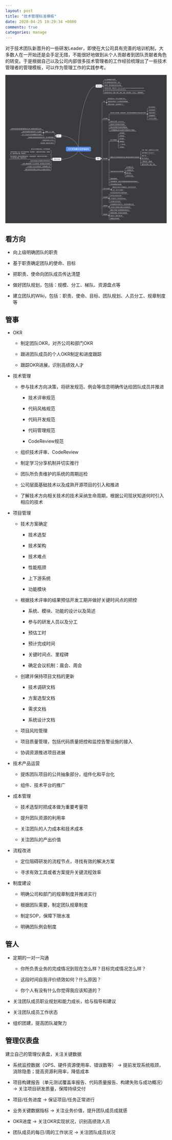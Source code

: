 ```yaml
---
layout: post
title: "技术管理标准模板"
date: 2020-04-25 19:29:34 +0800
comments: true
categories: manage
---
```


对于技术团队新晋升的一些研发Leader，即使在大公司具有完善的培训机制，大多数人在一开始还是会手足无措，不能很好地做到从个人贡献者到团队贡献者角色的转变。于是根据自己以及公司内部很多技术管理者的工作经验梳理出了一些技术管理者的管理模板，可以作为管理工作的实践参考。

<!--more-->

![](/post_images/tech-manage.png)

## 看方向

- 向上级明确团队的职责

- 基于职责确定团队的使命、目标

- 把职责、使命向团队成员传达清楚

- 做好团队规划，包括：规模、分工、梯队、资源盘点等

- 建立团队的WIki，包括：职责、使命、目标、团队规划、人员分工、规章制度等

## 管事

- OKR

    - 制定团队OKR，对齐公司和部门OKR

    - 跟进团队成员的个人OKR制定和进度跟踪

    - 跟踪OKR进展，识别高绩效人才

- 技术管理

    - 参与技术方向决策，将研发规范、例会等信息明确传达给团队成员并推进

        - 技术评审规范

        - 代码风格规范

        - 代码开发规范

        - 代码管理规范

        - CodeReview规范

    - 组织技术评审、CodeReview

    - 制定学习分享机制并切实推行

    - 团队所负责维护的系统的周期巡检

    - 公司层面基础技术以及成熟开源项目的引入和推进

    - 了解技术方向相关技术的技术采纳生命周期，根据公司现状知道何时引入相应的技术

- 项目管理

    - 技术方案确定

        - 技术选型

        - 技术架构

        - 技术难点

        - 性能瓶颈

        - 上下游系统

        - 功能模块

    - 根据技术评审的结果预估开发工期并做好关键时间点的把控

        - 系统、模块、功能的设计以及简述

        - 参与的研发人员以及分工

        - 预估工时

        - 预计完成时间

        - 关键时间点、里程碑

        - 确定会议机制：晨会、周会

    - 创建并保持项目文档的更新

        - 技术调研文档

        - 方案选型文档

        - 需求文档

        - 系统设计文档

    - 项目风险管理

    - 项目质量管理，包括代码质量把控和监控告警设施的接入

    - 协调资源推进项目进展

- 技术产品运营

    - 提炼团队项目的公共抽象部分，组件化和平台化

    - 组件、技术平台的推广

- 成本管理

    - 技术选型时把成本做为重要考量项

    - 提升团队资源的利用率

    - 关注团队的人力成本和技术成本

    - 关注团队的产出价值

- 流程改进

    - 定位阻碍研发的流程节点，寻找有效的解决方案

    - 寻求有效工具或者方案提升关键流程效率

- 制度建设

    - 明确公司和部门的规章制度并推进实行

    - 根据团队需要，制定团队规章制度

    - 制定SOP，保障下限水准

    - 明确团队例会制度

## 管人

- 定期的一对一沟通

    - 你所负责业务的完成情况到现在怎么样？目标完成情况怎么样？

    - 这段时间自我评价绩效如何？什么原因？

    - 你个人有没有什么你觉得我应该知道的？

- 关注团队成员职业规划和能力成长，给与指导和建议

- 关注团队成员工作状态

- 组织团建，提高团队凝聚力

## 管理仪表盘

建立自己的管理仪表盘，关注关键数据

- 系统监控数据（QPS、硬件资源使用率、错误数等） -> 提前发现系统瓶颈，消除隐患；提高资源利用率，降低成本

- 项目构建报告（单元测试覆盖率报告、代码质量报告、构建失败与成功概况） -> 关注项目研发质量，保障持续交付 

- 项目/任务进度 -> 保证项目/任务正常进行

- 业务关键数据指标 -> 关注业务价值，提升团队成员成就感

- OKR进度 -> 关注OKR实现状况，识别高绩效人员

- 团队成员的每日/周的工作状况 -> 关注团队成员状况